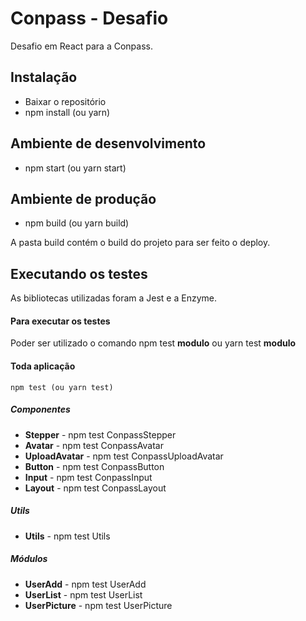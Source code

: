 # Conpass - Desafio

Desafio em React para a Conpass.

## Instalação

* Baixar o repositório
* npm install (ou yarn)

## Ambiente de desenvolvimento

* npm start (ou yarn start)

## Ambiente de produção

* npm build (ou yarn build)

A pasta build contém o build do projeto para ser feito o deploy.


## Executando os testes

As bibliotecas utilizadas foram a Jest e a Enzyme. 

#### Para executar os testes

Poder ser utilizado o comando npm test **modulo** ou yarn test **modulo**

#### Toda aplicação

````
npm test (ou yarn test)
````

##### Componentes

* **Stepper** - npm test ConpassStepper
* **Avatar** - npm test ConpassAvatar
* **UploadAvatar** - npm test ConpassUploadAvatar
* **Button** - npm test ConpassButton
* **Input** - npm test ConpassInput
* **Layout** - npm test ConpassLayout

##### Utils

* **Utils** - npm test Utils

##### Módulos

* **UserAdd** - npm test UserAdd
* **UserList** - npm test UserList
* **UserPicture** - npm test UserPicture
